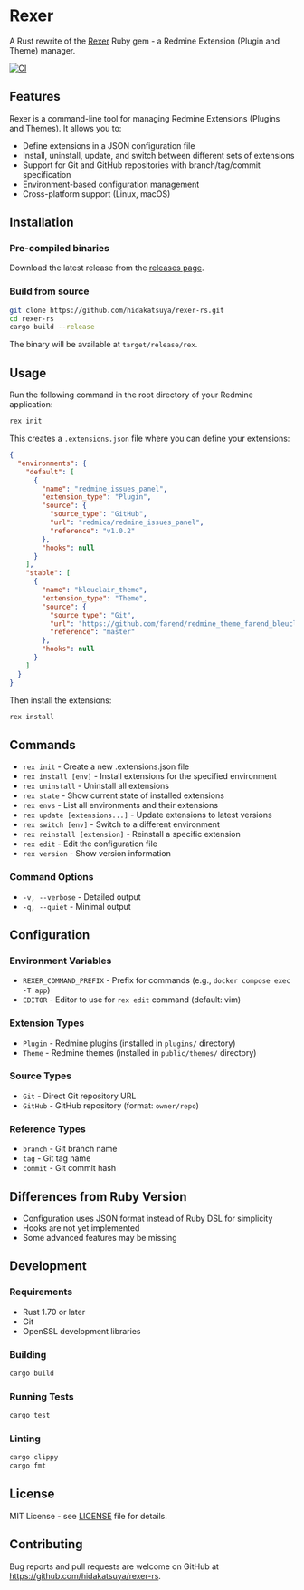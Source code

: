 # Rexer

A Rust rewrite of the [Rexer](https://github.com/hidakatsuya/rexer) Ruby gem - a Redmine Extension (Plugin and Theme) manager.

[![CI](https://github.com/hidakatsuya/rexer-rs/actions/workflows/ci.yml/badge.svg)](https://github.com/hidakatsuya/rexer-rs/actions/workflows/ci.yml)

## Features

Rexer is a command-line tool for managing Redmine Extensions (Plugins and Themes). It allows you to:

- Define extensions in a JSON configuration file
- Install, uninstall, update, and switch between different sets of extensions
- Support for Git and GitHub repositories with branch/tag/commit specification
- Environment-based configuration management
- Cross-platform support (Linux, macOS)

## Installation

### Pre-compiled binaries

Download the latest release from the [releases page](https://github.com/hidakatsuya/rexer-rs/releases).

### Build from source

```bash
git clone https://github.com/hidakatsuya/rexer-rs.git
cd rexer-rs
cargo build --release
```

The binary will be available at `target/release/rex`.

## Usage

Run the following command in the root directory of your Redmine application:

```bash
rex init
```

This creates a `.extensions.json` file where you can define your extensions:

```json
{
  "environments": {
    "default": [
      {
        "name": "redmine_issues_panel",
        "extension_type": "Plugin",
        "source": {
          "source_type": "GitHub",
          "url": "redmica/redmine_issues_panel",
          "reference": "v1.0.2"
        },
        "hooks": null
      }
    ],
    "stable": [
      {
        "name": "bleuclair_theme",
        "extension_type": "Theme",
        "source": {
          "source_type": "Git",
          "url": "https://github.com/farend/redmine_theme_farend_bleuclair.git",
          "reference": "master"
        },
        "hooks": null
      }
    ]
  }
}
```

Then install the extensions:

```bash
rex install
```

## Commands

- `rex init` - Create a new .extensions.json file
- `rex install [env]` - Install extensions for the specified environment
- `rex uninstall` - Uninstall all extensions
- `rex state` - Show current state of installed extensions
- `rex envs` - List all environments and their extensions
- `rex update [extensions...]` - Update extensions to latest versions
- `rex switch [env]` - Switch to a different environment
- `rex reinstall [extension]` - Reinstall a specific extension
- `rex edit` - Edit the configuration file
- `rex version` - Show version information

### Command Options

- `-v, --verbose` - Detailed output
- `-q, --quiet` - Minimal output

## Configuration

### Environment Variables

- `REXER_COMMAND_PREFIX` - Prefix for commands (e.g., `docker compose exec -T app`)
- `EDITOR` - Editor to use for `rex edit` command (default: vim)

### Extension Types

- `Plugin` - Redmine plugins (installed in `plugins/` directory)
- `Theme` - Redmine themes (installed in `public/themes/` directory)

### Source Types

- `Git` - Direct Git repository URL
- `GitHub` - GitHub repository (format: `owner/repo`)

### Reference Types

- `branch` - Git branch name
- `tag` - Git tag name  
- `commit` - Git commit hash

## Differences from Ruby Version

- Configuration uses JSON format instead of Ruby DSL for simplicity
- Hooks are not yet implemented
- Some advanced features may be missing

## Development

### Requirements

- Rust 1.70 or later
- Git
- OpenSSL development libraries

### Building

```bash
cargo build
```

### Running Tests

```bash
cargo test
```

### Linting

```bash
cargo clippy
cargo fmt
```

## License

MIT License - see [LICENSE](LICENSE) file for details.

## Contributing

Bug reports and pull requests are welcome on GitHub at https://github.com/hidakatsuya/rexer-rs.
